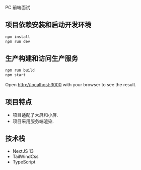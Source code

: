PC 前端面试

## 项目依赖安装和启动开发环境

```bash
npm install
npm run dev
```

## 生产构建和访问生产服务

```bash
npm run build
npm start
```

Open [http://localhost:3000](http://localhost:3000) with your browser to see the result.

## 项目特点

- 项目适配了大屏和小屏.
- 项目采用服务端渲染.

## 技术栈

- NextJS 13
- TailWindCss
- TypeScript
